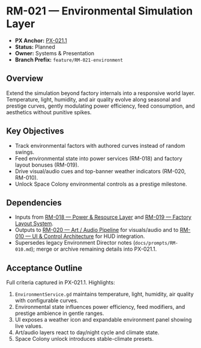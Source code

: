 # RM-021 — Environmental Simulation Layer

- **PX Anchor:** [PX-021.1](../prompts/PX-021.1.md)
- **Status:** Planned
- **Owner:** Systems & Presentation
- **Branch Prefix:** `feature/RM-021-environment`

## Overview
Extend the simulation beyond factory internals into a responsive world layer. Temperature, light, humidity, and air quality evolve along seasonal and prestige curves, gently modulating power efficiency, feed consumption, and aesthetics without punitive spikes.

## Key Objectives
- Track environmental factors with authored curves instead of random swings.
- Feed environmental state into power services (RM-018) and factory layout bonuses (RM-019).
- Drive visual/audio cues and top-banner weather indicators (RM-020, RM-010).
- Unlock Space Colony environmental controls as a prestige milestone.

## Dependencies
- Inputs from [RM-018 — Power & Resource Layer](RM-018.md) and [RM-019 — Factory Layout System](RM-019.md).
- Outputs to [RM-020 — Art / Audio Pipeline](RM-020.md) for visuals/audio and to [RM-010 — UI & Control Architecture](RM-010.md) for HUD integration.
- Supersedes legacy Environment Director notes (`docs/prompts/RM-010.md`); merge or archive remaining details into PX-021.1.

## Acceptance Outline
Full criteria captured in PX-021.1. Highlights:
1. `EnvironmentService.gd` maintains temperature, light, humidity, air quality with configurable curves.
2. Environmental state influences power efficiency, feed modifiers, and prestige ambience in gentle ranges.
3. UI exposes a weather icon and expandable environment panel showing live values.
4. Art/audio layers react to day/night cycle and climate state.
5. Space Colony unlock introduces stable-climate presets.
